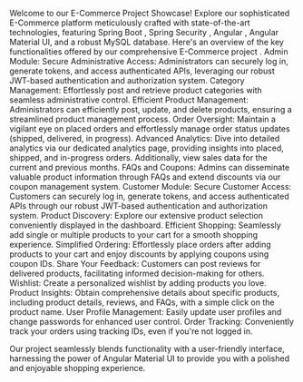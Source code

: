 Welcome to our E-Commerce Project Showcase! Explore our sophisticated E-Commerce platform meticulously crafted with state-of-the-art technologies, featuring Spring Boot , Spring Security , Angular , Angular Material UI, and a robust MySQL database. Here's an overview of the key functionalities offered by our comprehensive E-Commerce project .
Admin Module:
 Secure Administrative Access: Administrators can securely log in, generate tokens, and access authenticated APIs, leveraging our robust JWT-based authentication and authorization system.
 Category Management: Effortlessly post and retrieve product categories with seamless administrative control. 
Efficient Product Management: Administrators can efficiently post, update, and delete products, ensuring a streamlined product management process. 
Order Oversight: Maintain a vigilant eye on placed orders and effortlessly manage order status updates (shipped, delivered, in progress).
 Advanced Analytics: Dive into detailed analytics via our dedicated analytics page, providing insights into placed, shipped, and in-progress orders. Additionally, view sales data for the current and previous months.
 FAQs and Coupons: Admins can disseminate valuable product information through FAQs and extend discounts via our coupon management system.
Customer Module:
 Secure Customer Access: Customers can securely log in, generate tokens, and access authenticated APIs through our robust JWT-based authentication and authorization system.
 Product Discovery: Explore our extensive product selection conveniently displayed in the dashboard. 
Efficient Shopping: Seamlessly add single or multiple products to your cart for a smooth shopping experience.
 Simplified Ordering: Effortlessly place orders after adding products to your cart and enjoy discounts by applying coupons using coupon IDs. 
Share Your Feedback: Customers can post reviews for delivered products, facilitating informed decision-making for others.
 Wishlist: Create a personalized wishlist by adding products you love. Product Insights: Obtain comprehensive details about specific products, including product details, reviews, and FAQs, with a simple click on the product name.
 User Profile Management: Easily update user profiles and change passwords for enhanced user control.
 Order Tracking: Conveniently track your orders using tracking IDs, even if you're not logged in.

 Our project seamlessly blends functionality with a user-friendly interface, harnessing the power of Angular Material UI to provide you with a polished and enjoyable shopping experience. 
